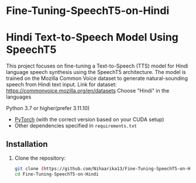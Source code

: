 # Fine-Tuning-SpeechT5-on-Hindi

# Hindi Text-to-Speech Model Using SpeechT5

This project focuses on fine-tuning a Text-to-Speech (TTS) model for Hindi language speech synthesis using the SpeechT5 architecture. The model is trained on the Mozilla Common Voice dataset to generate natural-sounding speech from Hindi text input.
Link for dataset: https://commonvoice.mozilla.org/en/datasets
Choose "Hindi" in the languages

Python 3.7 or higher(prefer 3.11.10)
- [PyTorch](https://pytorch.org/get-started/locally/) (with the correct version based on your CUDA setup)
- Other dependencies specified in `requirements.txt`

## Installation

1. Clone the repository:

   ```bash
   git clone (https://github.com/Nihaarika13/Fine-Tuning-SpeechT5-on-Hindi)
   cd Fine-Tuning-SpeechT5-on-Hindi
